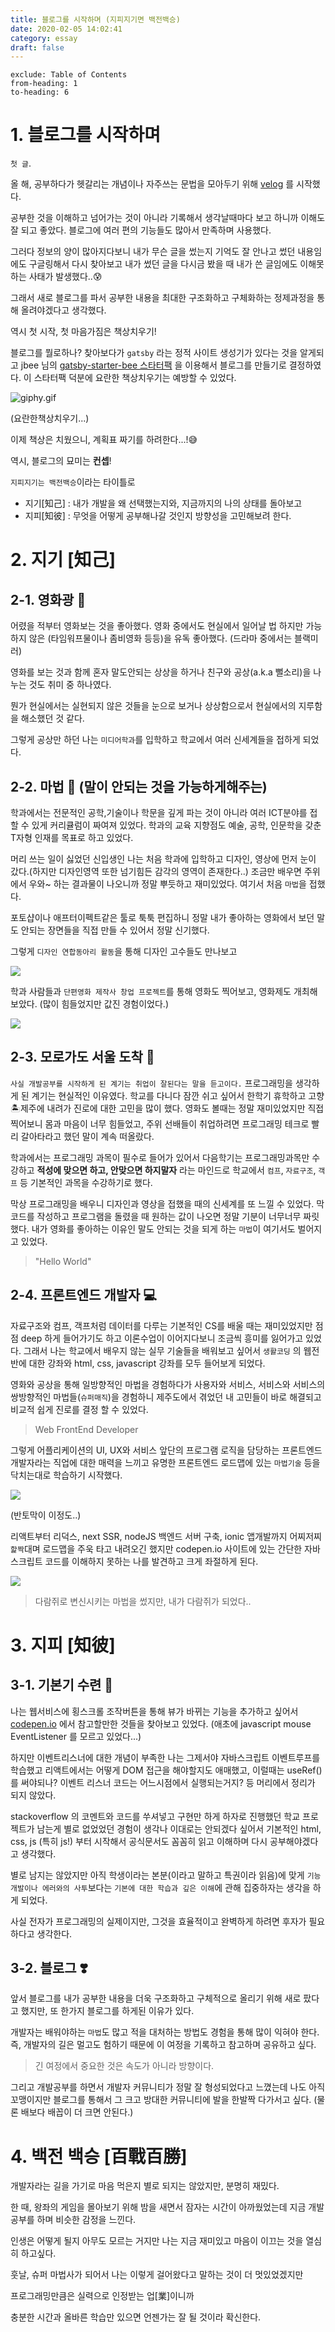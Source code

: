 ```yaml
---
title: 블로그를 시작하며 (지피지기면 백전백승)
date: 2020-02-05 14:02:41
category: essay
draft: false
---
```


```toc
exclude: Table of Contents
from-heading: 1
to-heading: 6
```

# 1. 블로그를 시작하며

`첫 글`.

올 해, 공부하다가 헷갈리는 개념이나 자주쓰는 문법을 모아두기 위해 [velog](https://velog.io/@kimtaeeeny) 를 시작했다.

공부한 것을 이해하고 넘어가는 것이 아니라 기록해서 생각날때마다 보고 하니까 이해도 잘 되고 좋았다. 블로그에 여러 편의 기능들도 많아서 만족하며 사용했다.

그러다 정보의 양이 많아지다보니 내가 무슨 글을 썼는지 기억도 잘 안나고 썼던 내용임에도 구글링해서 다시 찾아보고 내가 썼던 글을 다시금 봤을 때 내가 쓴 글임에도 이해못하는 사태가 발생했다..:cold_sweat:

그래서 새로 블로그를 파서 공부한 내용을 최대한 구조화하고 구체화하는 정제과정을 통해 올려야겠다고 생각했다.

역시 첫 시작, 첫 마음가짐은 책상치우기!

블로그를 뭘로하나? 찾아보다가 `gatsby` 라는 정적 사이트 생성기가 있다는 것을 알게되고 jbee 님의 [gatsby-starter-bee 스타터팩](https://github.com/JaeYeopHan/gatsby-starter-bee) 을 이용해서 블로그를 만들기로 결정하였다. 이 스타터팩 덕분에 요란한 책상치우기는 예방할 수 있었다.

![giphy.gif](https://images.velog.io/post-images/kimtaeeeny/5bf52570-0b3b-11ea-a24a-5f4ee8031413/giphy.gif)

(요란한책상치우기...)

이제 책상은 치웠으니, 계획표 짜기를 하려한다...!:sweat_smile:

역시, 블로그의 묘미는 **컨셉**!

`지피지기는 백전백승`이라는 타이틀로

- 지기[知己] : 내가 개발을 왜 선택했는지와, 지금까지의 나의 상태를 돌아보고
- 지피[知彼] : 무엇을 어떻게 공부해나갈 것인지 방향성을 고민해보려 한다.

# 2. 지기 [知己]

## 2-1. 영화광 :movie_camera:

어렸을 적부터 영화보는 것을 좋아했다. 영화 중에서도 현실에서 일어날 법 하지만 가능하지 않은 (타임워프물이나 좀비영화 등등)을 유독 좋아했다. (드라마 중에서는 블랙미러)

영화를 보는 것과 함께 혼자 말도안되는 상상을 하거나 친구와 공상(a.k.a 뻘소리)을 나누는 것도 취미 중 하나였다.

뭔가 현실에서는 실현되지 않은 것들을 눈으로 보거나 상상함으로서 현실에서의 지루함을 해소했던 것 같다.

그렇게 공상만 하던 나는 `미디어학과`를 입학하고 학교에서 여러 신세계들을 접하게 되었다.

## 2-2. 마법 🔮 (말이 안되는 것을 가능하게해주는)

학과에서는 전문적인 공학,기술이나 학문을 깊게 파는 것이 아니라 여러 ICT분야를 접할 수 있게 커리큘럼이 짜여져 있었다. 학과의 교육 지향점도 예술, 공학, 인문학을 갖춘 T자형 인재를 목표로 하고 있었다.

머리 쓰는 일이 싫었던 신입생인 나는 처음 학과에 입학하고 디자인, 영상에 먼저 눈이 갔다.(하지만 디자인영역 또한 넘기힘든 감각의 영역이 존재한다..) 조금만 배우면 주위에서 우와~ 하는 결과물이 나오니까 정말 뿌듯하고 재미있었다. 여기서 처음 `마법`을 접했다.

포토샵이나 애프터이펙트같은 툴로 툭툭 편집하니 정말 내가 좋아하는 영화에서 보던 말도 안되는 장면들을 직접 만들 수 있어서 정말 신기했다.

그렇게 `디자인 연합동아리 활동`을 통해 디자인 고수들도 만나보고

![](./images/linkthon.jpg)

학과 사람들과 `단편영화 제작사 창업 프로젝트`를 통해 영화도 찍어보고, 영화제도 개최해보았다. (많이 힘들었지만 값진 경험이었다.)

![](./images/off.jpg)

## 2-3. 모로가도 서울 도착 :blue_car:

`사실 개발공부를 시작하게 된 계기는 취업이 잘된다는 말을 듣고이다.` 프로그래밍을 생각하게 된 계기는 현실적인 이유였다. 학교를 다니다 잠깐 쉬고 싶어서 한학기 휴학하고 고향 🏝제주에 내려가 진로에 대한 고민을 많이 했다. 영화도 볼때는 정말 재미있었지만 직접 찍어보니 몸과 마음이 너무 힘들었고, 주위 선배들이 취업하려면 프로그래밍 테크로 빨리 갈아타라고 했던 말이 계속 떠올랐다.

학과에서는 프로그래밍 과목이 필수로 들어가 있어서 다음학기는 프로그래밍과목만 수강하고 **적성에 맞으면 하고, 안맞으면 하지말자** 라는 마인드로 학교에서 `컴프`, `자료구조`, `객프` 등 기본적인 과목을 수강하기로 했다.

막상 프로그래밍을 배우니 디자인과 영상을 접했을 때의 신세계를 또 느낄 수 있었다. 막 코드를 작성하고 프로그램을 돌렸을 때 원하는 값이 나오면 정말 기분이 너무너무 짜릿했다. 내가 영화를 좋아하는 이유인 말도 안되는 것을 되게 하는 `마법`이 여기서도 벌어지고 있었다.

> "Hello World"

## 2-4. 프론트엔드 개발자 :computer:

자료구조와 컴프, 객프처럼 데이터를 다루는 기본적인 CS를 배울 때는 재미있었지만 점점 deep 하게 들어가기도 하고 이론수업이 이어지다보니 조금씩 흥미를 잃어가고 있었다. 그래서 나는 학교에서 배우지 않는 실무 기술들을 배워보고 싶어서 `생활코딩` 의 웹전반에 대한 강좌와 html, css, javascript 강좌를 모두 들어보게 되었다.

영화와 공상을 통해 일방향적인 마법을 경험하다가 사용자와 서비스, 서비스와 서비스의 쌍방향적인 마법들(`슈퍼매직`)을 경험하니 제주도에서 겪었던 내 고민들이 바로 해결되고 비교적 쉽게 진로를 결정 할 수 있었다.

> Web FrontEnd Developer

그렇게 어플리케이션의 UI, UX와 서비스 앞단의 프로그램 로직을 담당하는 프론트엔드 개발자라는 직업에 대한 매력을 느끼고 유명한 프론트엔드 로드맵에 있는 `마법기술` 등을 닥치는대로 학습하기 시작했다.

![](./images/frontend.png)

(반토막이 이정도..)

리액트부터 리덕스, next SSR, nodeJS 백엔드 서버 구축, ionic 앱개발까지 어찌저찌 `핥짝`대며 로드맵을 주욱 타고 내려오긴 했지만 codepen.io 사이트에 있는 간단한 자바스크립트 코드를 이해하지 못하는 나를 발견하고 크게 좌절하게 된다.

![](./images/hal.jpg)

> 다람쥐로 변신시키는 마법을 썼지만, 내가 다람쥐가 되었다..

# 3. 지피 [知彼]

## 3-1. 기본기 수련 :punch:

나는 웹서비스에 횡스크롤 조작버튼을 통해 뷰가 바뀌는 기능을 추가하고 싶어서 [codepen.io](https://codepen.io/) 에서 참고할만한 것들을 찾아보고 있었다. (애초에 javascript mouse EventListener 를 모르고 있었다...)

하지만 이벤트리스너에 대한 개념이 부족한 나는 그제서야 자바스크립트 이벤트루프를 학습했고 리액트에서는 어떻게 DOM 접근을 해야할지도 애매했고, 이럴때는 useRef()를 써야되나? 이벤트 리스너 코드는 어느시점에서 실행되는거지? 등 머리에서 정리가 되지 않았다.

stackoverflow 의 코멘트와 코드를 쑤셔넣고 구현만 하게 하자로 진행했던 학교 프로젝트가 남는게 별로 없었었던 경험이 생각나 이대로는 안되겠다 싶어서 기본적인 html, css, js (특히 js!) 부터 시작해서 공식문서도 꼼꼼히 읽고 이해하며 다시 공부해야겠다고 생각했다.

별로 남지는 않았지만 아직 학생이라는 본분(이라고 말하고 특권이라 읽음)에 맞게 `기능 개발이나 에러와의 사투`보다는 `기본에 대한 학습과 깊은 이해`에 관해 집중하자는 생각을 하게 되었다.

사실 전자가 프로그래밍의 실제이지만, 그것을 효율적이고 완벽하게 하려면 후자가 필요하다고 생각한다.

## 3-2. 블로그 ❣️

앞서 블로그를 내가 공부한 내용을 더욱 구조화하고 구체적으로 올리기 위해 새로 팠다고 했지만, 또 한가지 블로그를 하게된 이유가 있다.

개발자는 배워야하는 `마법`도 많고 적을 대처하는 방법도 경험을 통해 많이 익혀야 한다. 즉, 개발자의 길은 멀고도 험하기 때문에 이 여정을 기록하고 참고하며 공유하고 싶다.

> 긴 여정에서 중요한 것은 속도가 아니라 방향이다.

그리고 개발공부를 하면서 개발자 커뮤니티가 정말 잘 형성되었다고 느꼈는데 나도 아직 꼬맹이지만 블로그를 통해서 그 크고 방대한 커뮤니티에 발을 한발짝 다가서고 싶다. (물론 배보다 배꼽이 더 크면 안된다.)

# 4. 백전 백승 [百戰百勝]

개발자라는 길을 가기로 마음 먹은지 별로 되지는 않았지만, 분명히 재밌다.

한 때, 왕좌의 게임을 몰아보기 위해 밤을 새면서 잠자는 시간이 아까웠었는데 지금 개발공부를 하며 비슷한 감정을 느낀다.

인생은 어떻게 될지 아무도 모르는 거지만 나는 지금 재미있고 마음이 이끄는 것을 열심히 하고싶다.

훗날, 슈퍼 마법사가 되어서 나는 이렇게 걸어왔다고 말하는 것이 더 멋있었겠지만

프로그래밍만큼은 실력으로 인정받는 업[業]이니까

충분한 시간과 올바른 학습만 있으면 언젠가는 잘 될 것이라 확신한다.

